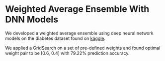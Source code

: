 # Weighted Average Ensemble With DNN Models

We developed a weighted average ensemble using deep neural network models
on the diabetes dataset found on [kaggle](https://www.kaggle.com/c/diabetes/data).

We applied a GridSearch on a set of pre-defined weights and found optimal weight pair to be [0.6, 0.4] with 79.22% prediction accuracy.
